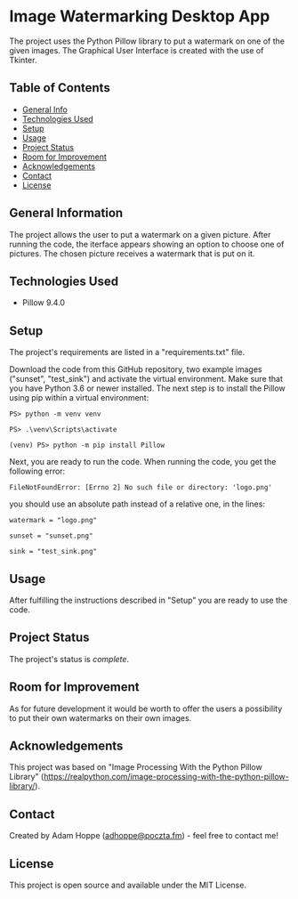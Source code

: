 # Image Watermarking Desktop App
The project uses the Python Pillow library to put a watermark on one of the given images. The Graphical User Interface is created with the use of Tkinter.

## Table of Contents
* [General Info](#general-information)
* [Technologies Used](#technologies-used)
* [Setup](#setup)
* [Usage](#usage)
* [Project Status](#project-status)
* [Room for Improvement](#room-for-improvement)
* [Acknowledgements](#acknowledgements)
* [Contact](#contact)
* [License](#license)


## General Information
The project allows the user to put a watermark on a given picture. After running the code, the iterface appears showing an option to choose one of pictures. The chosen picture receives a watermark that is put on it.


## Technologies Used
- Pillow 9.4.0


## Setup
The project's requirements are listed in a "requirements.txt" file.

Download the code from this GitHub repository, two example images ("sunset", "test_sink") and activate the virtual environment. Make sure that you have Python 3.6 or newer installed. The next step is to install the Pillow using pip within a virtual environment:

    PS> python -m venv venv

    PS> .\venv\Scripts\activate

    (venv) PS> python -m pip install Pillow

Next, you are ready to run the code. When running the code, you get the following error:

    FileNotFoundError: [Errno 2] No such file or directory: 'logo.png'

you should use an absolute path instead of a relative one, in the lines:

    watermark = "logo.png"

    sunset = "sunset.png"

    sink = "test_sink.png"

## Usage
After fulfilling the instructions described in "Setup" you are ready to use the code.


## Project Status
The project's status is _complete_.


## Room for Improvement
As for future development it would be worth to offer the users a possibility to put their own watermarks on their own images.


## Acknowledgements
This project was based on "Image Processing With the Python Pillow Library" (https://realpython.com/image-processing-with-the-python-pillow-library/).


## Contact
Created by Adam Hoppe (adhoppe@poczta.fm) - feel free to contact me!


## License
This project is open source and available under the MIT License.
